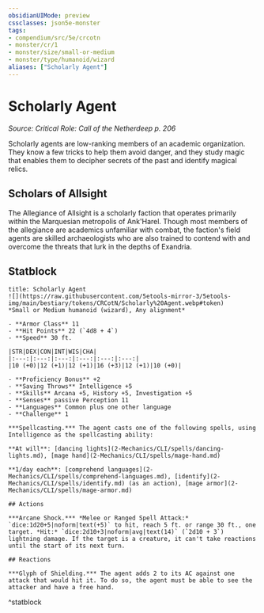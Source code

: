 ```yaml
---
obsidianUIMode: preview
cssclasses: json5e-monster
tags:
- compendium/src/5e/crcotn
- monster/cr/1
- monster/size/small-or-medium
- monster/type/humanoid/wizard
aliases: ["Scholarly Agent"]
---
```

# Scholarly Agent
*Source: Critical Role: Call of the Netherdeep p. 206*  

Scholarly agents are low-ranking members of an academic organization. They know a few tricks to help them avoid danger, and they study magic that enables them to decipher secrets of the past and identify magical relics.

## Scholars of Allsight

The Allegiance of Allsight is a scholarly faction that operates primarily within the Marquesian metropolis of Ank'Harel. Though most members of the allegiance are academics unfamiliar with combat, the faction's field agents are skilled archaeologists who are also trained to contend with and overcome the threats that lurk in the depths of Exandria.

## Statblock

```ad-statblock
title: Scholarly Agent
![](https://raw.githubusercontent.com/5etools-mirror-3/5etools-img/main/bestiary/tokens/CRCotN/Scholarly%20Agent.webp#token)
*Small or Medium humanoid (wizard), Any alignment*

- **Armor Class** 11
- **Hit Points** 22 (`4d8 + 4`)
- **Speed** 30 ft.

|STR|DEX|CON|INT|WIS|CHA|
|:---:|:---:|:---:|:---:|:---:|:---:|
|10 (+0)|12 (+1)|12 (+1)|16 (+3)|12 (+1)|10 (+0)|

- **Proficiency Bonus** +2
- **Saving Throws** Intelligence +5
- **Skills** Arcana +5, History +5, Investigation +5
- **Senses** passive Perception 11
- **Languages** Common plus one other language
- **Challenge** 1

***Spellcasting.*** The agent casts one of the following spells, using Intelligence as the spellcasting ability:

**At will**: [dancing lights](2-Mechanics/CLI/spells/dancing-lights.md), [mage hand](2-Mechanics/CLI/spells/mage-hand.md)

**1/day each**: [comprehend languages](2-Mechanics/CLI/spells/comprehend-languages.md), [identify](2-Mechanics/CLI/spells/identify.md) (as an action), [mage armor](2-Mechanics/CLI/spells/mage-armor.md)

## Actions

***Arcane Shock.*** *Melee or Ranged Spell Attack:* `dice:1d20+5|noform|text(+5)` to hit, reach 5 ft. or range 30 ft., one target. *Hit:* `dice:2d10+3|noform|avg|text(14)` (`2d10 + 3`) lightning damage. If the target is a creature, it can't take reactions until the start of its next turn.

## Reactions

***Glyph of Shielding.*** The agent adds 2 to its AC against one attack that would hit it. To do so, the agent must be able to see the attacker and have a free hand.
```
^statblock